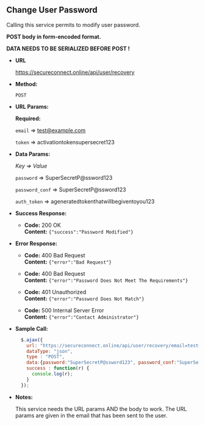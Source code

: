 **Change User Password**
----
Calling this service permits to modify user password.

**POST body in form-encoded format.**

**DATA NEEDS TO BE SERIALIZED BEFORE POST !**

* **URL**

  https://secureconnect.online/api/user/recovery

* **Method:**

  `POST`

*  **URL Params:** 

   **Required:**
 
   `email` => test@example.com
   
   `token` => activationtokensupersecret123

* **Data Params:**

    *Key => Value*

    `password` => SuperSecretP@ssword123

    `password_conf` => SuperSecretP@ssword123

    `auth_token` => ageneratedtokenthatwillbegiventoyou123

* **Success Response:**

  * **Code:** 200 OK<br />
    **Content:** `{"success":"Password Modified"}`
 
* **Error Response:**

  * **Code:** 400 Bad Request<br />
    **Content:** `{"error":"Bad Request"}`
    
  * **Code:** 400 Bad Request<br />
    **Content:** `{"error":"Password Does Not Meet The Requirements"}`

  * **Code:** 401 Unauthorized<br/>
    **Content:** `{"error":"Password Does Not Match"}`

  * **Code:** 500 Internal Server Error<br/>
    **Content:** `{"error":"Contact Administrator"}`

* **Sample Call:**

  ```javascript
    $.ajax({
      url: "https://secureconnect.online/api/user/recovery/email=test@example.com&token=activationtokensupersecret1234",
      dataType: "json",
      type : "POST",
      data:{password:"SuperSecretP@ssword123", password_conf:"SuperSecretP@ssword123", auth_token:"ageneratedtokenthatwillbegiventoyou123"},
      success : function(r) {
        console.log(r);
      }
    });
  ```

* **Notes:**

  This service needs the URL params AND the body to work. The URL params are given in the email that has been sent to the user.